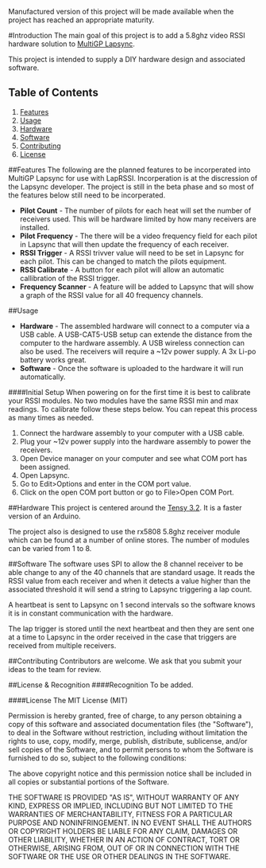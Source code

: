 Manufactured version of this project will be made available when the project has reached an appropriate maturity.

#Introduction
The main goal of this project is to add a 5.8ghz video RSSI hardware solution to [MultiGP Lapsync](https://www.facebook.com/groups/FPVRaceTimer/). 

This project is intended to supply a DIY hardware design and associated software. 

## Table of Contents
1. [Features](#features)
2. [Usage](#usage)
3. [Hardware](#hardware)
4. [Software](#software)
5. [Contributing](#contributing)
6. [License](#license)


##Features
The following are the planned features to be incorperated into MultiGP Lapsync for use with LapRSSI. Incorperation is at the discression of the Lapsync developer. The project is still in the beta phase and so most of the features below still need to be incorperated.

- **Pilot Count** - The number of pilots for each heat will set the number of receivers used. This will be hardware limited by how many receivers are installed.
- **Pilot Frequency** - The there will be a video frequency field for each pilot in Lapsync that will then update the frequency of each receiver.
- **RSSI Trigger** - A RSSI trivver value will need to be set in Lapsync for each pilot. This can be changed to match the pilots equipment.
- **RSSI Calibrate** - A button for each pilot will allow an automatic callibration of the RSSI trigger.
- **Frequency Scanner** - A feature will be added to Lapsync that will show a graph of the RSSI value for all 40 frequency channels. 

##Usage

- **Hardware** - The assembled hardware will connect to a computer via a USB cable. A USB-CAT5-USB setup can extende the distance from the computer to the hardware assembly. A USB wireless connection can also be used.
  The receivers will require a ~12v power supply. A 3x Li-po battery works great.
- **Software** - Once the software is uploaded to the hardware it will run automatically.

####Initial Setup
When powering on for the first time it is best to calibrate your RSSI modules. No two modules have the same RSSI min and max readings. To calibrate follow these steps below. You can repeat this process as many times as needed.

1. Connect the hardware assembly to your computer with a USB cable.
2. Plug your ~12v power supply into the hardware assembly to power the receivers.
3. Open Device manager on your computer and see what COM port has been assigned.
4. Open Lapsync.
5. Go to Edit>Options and enter in the COM port value.
6. Click on the open COM port button or go to File>Open COM Port.

##Hardware
This project is centered around the [Tensy 3.2](https://www.pjrc.com/store/teensy32.html). It is a faster version of an Arduino.

The project also is designed to use the rx5808 5.8ghz receiver module which can be found at a number of online stores. The number of modules can be varied from 1 to 8.

##Software
The software uses SPI to allow the 8 channel receiver to be able change to any of the 40 channels that are standard usage. It reads the RSSI value from each receiver and when it detects a value higher than the associated threshold it will send a string to Lapsync triggering a lap count.

A heartbeat is sent to Lapsync on 1 second intervals so the software knows it is in constant communication with the hardware.

The lap trigger is stored until the next heartbeat and then they are sent one at a time to Lapsync in the order received in the case that triggers are received from multiple receivers.

##Contributing
Contributors are welcome. We ask that you submit your ideas to the team for review.


##License & Recognition
####Recognition
To be added.

####License
The MIT License (MIT)

Permission is hereby granted, free of charge, to any person obtaining a copy
of this software and associated documentation files (the "Software"), to deal
in the Software without restriction, including without limitation the rights
to use, copy, modify, merge, publish, distribute, sublicense, and/or sell
copies of the Software, and to permit persons to whom the Software is
furnished to do so, subject to the following conditions:

The above copyright notice and this permission notice shall be included in all
copies or substantial portions of the Software.

THE SOFTWARE IS PROVIDED "AS IS", WITHOUT WARRANTY OF ANY KIND, EXPRESS OR
IMPLIED, INCLUDING BUT NOT LIMITED TO THE WARRANTIES OF MERCHANTABILITY,
FITNESS FOR A PARTICULAR PURPOSE AND NONINFRINGEMENT. IN NO EVENT SHALL THE
AUTHORS OR COPYRIGHT HOLDERS BE LIABLE FOR ANY CLAIM, DAMAGES OR OTHER
LIABILITY, WHETHER IN AN ACTION OF CONTRACT, TORT OR OTHERWISE, ARISING FROM,
OUT OF OR IN CONNECTION WITH THE SOFTWARE OR THE USE OR OTHER DEALINGS IN THE
SOFTWARE.
